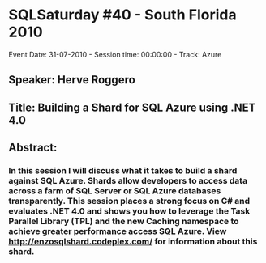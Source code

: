 # SQLSaturday #40 - South Florida 2010
Event Date: 31-07-2010 - Session time: 00:00:00 - Track: Azure
## Speaker: Herve Roggero
## Title: Building a Shard for SQL Azure using .NET 4.0
## Abstract:
### In this session I will discuss what it takes to build a shard against SQL Azure. Shards allow developers to access data across a farm of SQL Server or SQL Azure databases transparently. This session places a strong focus on C# and evaluates .NET 4.0 and shows you how to leverage the Task Parallel Library (TPL) and the new Caching namespace to achieve greater performance access SQL Azure. View http://enzosqlshard.codeplex.com/ for information about this shard. 
